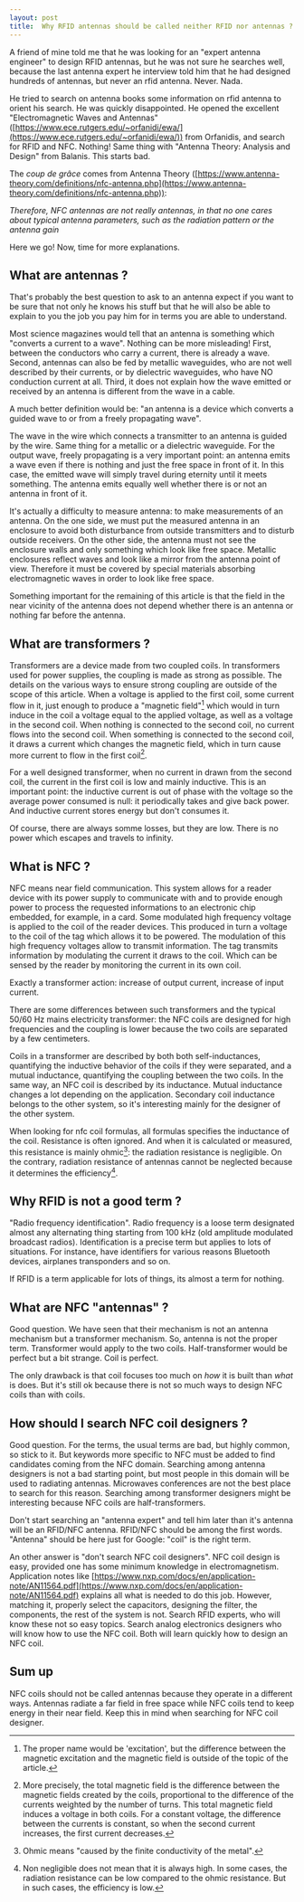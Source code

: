 ```yaml
---
layout: post
title:  Why RFID antennas should be called neither RFID nor antennas ?
---
```


A friend of mine told me that he was looking for an "expert antenna engineer" to design RFID antennas, but he was not sure he searches well, because the last antenna expert he interview told him that he had designed hundreds of antennas, but never an rfid antenna. Never. Nada.

He tried to search on antenna books some information on rfid antenna to orient his search. He was quickly disappointed. He opened the excellent "Electromagnetic Waves and Antennas" ([https://www.ece.rutgers.edu/~orfanidi/ewa/](https://www.ece.rutgers.edu/~orfanidi/ewa/)) from Orfanidis, and search for RFID and NFC. Nothing! Same thing with "Antenna Theory: Analysis and Design" from Balanis. This starts bad.

The *coup de grâce* comes from Antenna Theory ([https://www.antenna-theory.com/definitions/nfc-antenna.php](https://www.antenna-theory.com/definitions/nfc-antenna.php)):

<cite>
Therefore, NFC antennas are not really antennas, in that no one cares about typical antenna parameters, such as the radiation pattern or the antenna gain
</cite>

Here we go! Now, time for more explanations.

## What are antennas ?

That's probably the best question to ask to an antenna expect if you want to be sure that not only he knows his stuff but that he will also be able to explain to you the job you pay him for in terms you are able to understand.

Most science magazines would tell that an antenna is something which "converts a current to a wave". Nothing can be more misleading! First, between the conductors who carry a current, there is already a wave. Second, antennas can also be fed by metallic waveguides, who are not well described by their currents, or by dielectric waveguides, who have NO conduction current at all. Third, it does not explain how the wave emitted or received by an antenna is different from the wave in a cable.

A much better definition would be: "an antenna is a device which converts a guided wave to or from a freely propagating wave".

The wave in the wire which connects a transmitter to an antenna is guided by the wire. Same thing for a metallic or a dielectric waveguide. For the output wave, freely propagating is a very important point: an antenna emits a wave even if there is nothing and just the free space in front of it. In this case, the emitted wave will simply travel during eternity until it meets something. The antenna emits equally well whether there is or not an antenna in front of it.

It's actually a difficulty to measure antenna: to make measurements of an antenna. On the one side, we must put the measured antenna in an enclosure to avoid both disturbance from outside transmitters and to disturb outside receivers. On the other side, the antenna must not see the enclosure walls and only something which look like free space. Metallic enclosures reflect waves and look like a mirror from the antenna point of view. Therefore it must be covered by special materials absorbing electromagnetic waves in order to look like free space.

Something important for the remaining of this article is that the field in the near vicinity of the antenna does not depend whether there is an antenna or nothing far before the antenna.

## What are transformers ?

Transformers are a device made from two coupled coils. In transformers used for power supplies, the coupling is made as strong as possible. The details on the various ways to ensure strong coupling are outside of the scope of this article. When a voltage is applied to the first coil, some current flow in it, just enough to produce a "magnetic field"[^1] which would in turn induce in the coil a voltage equal to the applied voltage, as well as a voltage in the second coil. When nothing is connected to the second coil, no current flows into the second coil. When something is connected to the second coil, it draws a current which changes the magnetic field, which in turn cause more current to flow in the first coil[^2].

For a well designed transformer, when no current in drawn from the second coil, the current in the first coil is low and mainly inductive. This is an important point: the inductive current is out of phase with the voltage so the average power consumed is null: it periodically takes and give back power. And inductive current stores energy but don't consumes it.

Of course, there are always somme losses, but they are low. There is no power which escapes and travels to infinity.

## What is NFC ?

NFC means near field communication. This system allows for a reader device with its power supply to communicate with and to provide enough power to process the requested informations to an electronic chip embedded, for example, in a card. Some modulated high frequency voltage is applied to the coil of the reader devices. This produced in turn a voltage to the coil of the tag which allows it to be powered. The modulation of this high frequency voltages allow to transmit information. The tag transmits information by modulating the current it draws to the coil. Which can be sensed by the reader by monitoring the current in its own coil.

Exactly a transformer action: increase of output current, increase of input current.

There are some differences between such transformers and the typical 50/60 Hz mains electricity transformer: the NFC coils are designed for high frequencies and the coupling is lower because the two coils are separated by a few centimeters.

Coils in a transformer are described by both both self-inductances, quantifying the inductive behavior of the coils if they were separated, and a mutual inductance, quantifying the coupling between the two coils. In the same way, an NFC coil is described by its inductance. Mutual inductance changes a lot depending on the application. Secondary coil inductance belongs to the other system, so it's interesting mainly for the designer of the other system.

When looking for nfc coil formulas, all formulas specifies the inductance of the coil. Resistance is often ignored. And when it is calculated or measured, this resistance is mainly ohmic[^3]: the radiation resistance is negligible. On the contrary, radiation resistance of antennas cannot be neglected because it determines the efficiency[^4].

## Why RFID is not a good term ?

"Radio frequency identification". Radio frequency is a loose term designated almost any alternating thing starting from 100 kHz (old amplitude modulated broadcast radios). Identification is a precise term but applies to lots of situations. For instance, have identifiers for various reasons Bluetooth devices, airplanes transponders and so on.

If RFID is a term applicable for lots of things, its almost a term for nothing.

## What are NFC "antennas" ?

Good question. We have seen that their mechanism is not an antenna mechanism but a transformer mechanism. So, antenna is not the proper term. Transformer would apply to the two coils. Half-transformer would be perfect but a bit strange. Coil is perfect.

The only drawback is that coil focuses too much on *how* it is built than *what* is does. But it's still ok because there is not so much ways to design NFC coils than with coils.

## How should I search NFC coil designers ?

Good question. For the terms, the usual terms are bad, but highly common, so stick to it. But keywords more specific to NFC must be added to find candidates coming from the NFC domain. Searching among antenna designers is not a bad starting point, but most people in this domain will be used to radiating antennas. Microwaves conferences are not the best place to search for this reason. Searching among transformer designers might be interesting because NFC coils are half-transformers.

Don't start searching an "antenna expert" and tell him later than it's antenna will be an RFID/NFC antenna. RFID/NFC should be among the first words. "Antenna" should be here just for Google: "coil" is the right term.

An other answer is "don't search NFC coil designers". NFC coil design is easy, provided one has some minimum knowledge in electromagnetism. Application notes like [https://www.nxp.com/docs/en/application-note/AN11564.pdf](https://www.nxp.com/docs/en/application-note/AN11564.pdf) explains all what is needed to do this job. However, matching it, properly select the capacitors, designing the filter, the components, the rest of the system is not. Search RFID experts, who will know these not so easy topics. Search analog electronics designers who will know how to use the NFC coil. Both will learn quickly how to design an NFC coil.

## Sum up

NFC coils should not be called antennas because they operate in a different ways. Antennas radiate a far field in free space while NFC coils tend to keep energy in their near field. Keep this in mind when searching for NFC coil designer.

[^1]: The proper name would be 'excitation', but the difference between the magnetic excitation and the magnetic field is outside of the topic of the article.

[^2]: More precisely, the total magnetic field is the difference between the magnetic fields created by the coils, proportional to the difference of the currents weighted by the number of turns. This total magnetic field induces a voltage in both coils. For a constant voltage, the difference between the currents is constant, so when the second current increases, the first current decreases.

[^3]: Ohmic means "caused by the finite conductivity of the metal".

[^4]: Non negligible does not mean that it is always high. In some cases, the radiation resistance can be low compared to the ohmic resistance. But in such cases, the efficiency is low.
